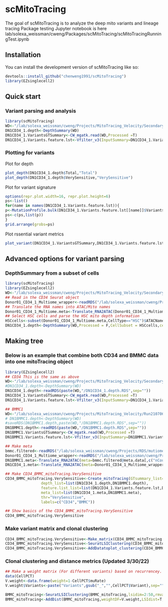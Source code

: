 
# scMitoTracing

<!-- badges: start -->
<!-- badges: end -->

The goal of scMitoTracing is to analyze the deep mito variants and lineage tracing
Package testing Jupyter notebook is here lab/solexa_weissman/cweng/Packages/scMitoTracing/scMitoTracingRunningTest.ipynb

## Installation

You can install the development version of scMitoTracing like so:

``` r
devtools::install_github("chenweng1991/scMitoTracing")
library(EZsinglecell2)
```

## Quick start


### Variant parsing and analysis

``` r
library(scMitoTracing)
WD<-"/lab/solexa_weissman/cweng/Projects/MitoTracing_Velocity/SecondaryAnalysis/Donor01_CD34_1_Multiomekit/MTenrichCombine/Enrich/CW_mgatk/final"
DN1CD34_1.depth<-DepthSummary(WD)
DN1CD34_1.VariantsGTSummary<-CW_mgatk.read(WD,Processed =T)
DN1CD34_1.Variants.feature.lst<-Vfilter_v3(InputSummary=DN1CD34_1.VariantsGTSummary,depth=DN1CD34_1.depth)
```

### Plotting for variants

Plot for depth
``` r
plot_depth(DN1CD34_1.depth$Total,"Total")
plot_depth(DN1CD34_1.depth$VerySensitive,"VerySensitive")
```

Plot for variant signature
``` r
options(repr.plot.width=16, repr.plot.height=6)
ps<-list()
for(name in names(DN1CD34_1.Variants.feature.lst)){
p<-MutationProfile.bulk(DN1CD34_1.Variants.feature.lst[[name]]$Variants)+ggtitle(name)+theme(title =element_text(size=20))
ps<-c(ps,list(p))
}
grid.arrange(grobs=ps)
```

Plot rssential variant metrics
```r
plot_variant(DN1CD34_1.VariantsGTSummary,DN1CD34_1.Variants.feature.lst,depth=DN1CD34_1.depth,cat=c("Total","VerySensitive","Sensitive","Specific"),p4xlim = 30)
```

## Advanced options for variant parsing

### DepthSummary from a subset of cells
```r
library(scMitoTracing)
library(EZsinglecell2)
WD<-"/lab/solexa_weissman/cweng/Projects/MitoTracing_Velocity/SecondaryAnalysis/Donor01_CD34_1_Multiomekit/MTenrichCombine/Enrich/CW_mgatk/final"
## Read in the CD34 Seurat object
Donor01_CD34_1_Multiome_wrapper<-readRDS("/lab/solexa_weissman/cweng/Projects/RDS/Donor01_CD34_1_Multiome_wrapper.RDS")
## Translate the RNA names into ATAC/Mito names
Donor01_CD34_1_Multiome.meta<-Translate_RNA2ATAC(Donor01_CD34_1_Multiome_wrapper$seurat@meta.data)
## Select HSC cells and parse the HSC mito depth information
HSCcells<-subset(Donor01_CD34_1_Multiome.meta,CellType=="HSC")$ATACName
DN1CD34_1.depth<-DepthSummary(WD,Processed = F,CellSubset = HSCcells,cellSubSetName = "HSC")
```

## Making tree
### Below is an example that combine both CD34 and BMMC data into one mitoTracing object

``` r
library(EZsinglecell2)
## CD34 This is the same as above
WD<-"/lab/solexa_weissman/cweng/Projects/MitoTracing_Velocity/SecondaryAnalysis/Donor01_CD34_1_Multiomekit/MTenrichCombine/Enrich/CW_mgatk/final"
#DN1CD34_1.depth<-DepthSummary(WD)
DN1CD34_1.depth<-readRDS(paste(WD,"/DN1CD34_1.depth.RDS",sep=""))
DN1CD34_1.VariantsGTSummary<-CW_mgatk.read(WD,Processed =T)
DN1CD34_1.Variants.feature.lst<-Vfilter_v3(InputSummary=DN1CD34_1.VariantsGTSummary,depth=DN1CD34_1.depth)

## BMMC1
WD<-"/lab/solexa_weissman/cweng/Projects/MitoTracing_Velocity/Run210706L2/COMBINE_CALLV/CW_mgatk_Full/final"
# DN1BMMC1.depth<-DepthSummary(WD)
#saveRDS(DN1BMMC1.depth,paste(WD,"/DN1BMMC1.depth.RDS",sep=""))
DN1BMMC1.depth<-readRDS(paste(WD,"/DN1BMMC1.depth.RDS",sep=""))
DN1BMMC1.VariantsGTSummary<-CW_mgatk.read(WD,Processed =T)
DN1BMMC1.Variants.feature.lst<-Vfilter_v3(InputSummary=DN1BMMC1.VariantsGTSummary,depth=DN1BMMC1.depth)

## Make meta
bmmc.filtered<-readRDS("/lab/solexa_weissman/cweng/Projects/RDS/mutiome.donor01_bmmc01.RNA.filtered.RDS") 
Donor01_CD34_1_Multiome_wrapper<-readRDS("/lab/solexa_weissman/cweng/Projects/RDS/Donor01_CD34_1_Multiome_wrapper.RDS")
DN1BMMC1.meta<-Translate_RNA2ATAC(meta=bmmc.filtered@meta.data[,c("nCount_RNA","nFeature_RNA","CellType")])
DN1CD34_1.meta<-Translate_RNA2ATAC(meta=Donor01_CD34_1_Multiome_wrapper$seurat@meta.data[,c("nCount_RNA","nFeature_RNA","CellType")])

## Make CD34_BMMC_mitoTracing.VerySensitive
CD34_BMMC_mitoTracing.VerySensitive<-Create_mitoTracing(GTsummary_list=list(DN1CD34_1.VariantsGTSummary,DN1BMMC1.VariantsGTSummary),
                depth_list=list(DN1CD34_1.depth,DN1BMMC1.depth),
                feature.list_list=list(DN1CD34_1.Variants.feature.lst,DN1BMMC1.Variants.feature.lst),
                meta_list=list(DN1CD34_1.meta,DN1BMMC1.meta),
                thr="VerySensitive",
                labels=c("CD34","BMMC"))

## Show basics of the CD34_BMMC_mitoTracing.VerySensitive
CD34_BMMC_mitoTracing.VerySensitive
```

### Make variant matrix and clonal clustering
``` r
CD34_BMMC_mitoTracing.VerySensitive<-Make_matrix(CD34_BMMC_mitoTracing.VerySensitive)
CD34_BMMC_mitoTracing.VerySensitive<-SeuratLSIClustering(CD34_BMMC_mitoTracing.VerySensitive)
CD34_BMMC_mitoTracing.VerySensitive<-AddDatatoplot_clustering(CD34_BMMC_mitoTracing.VerySensitive)
```
### Clonal clustering and distance metrics (Updated 3/30/22)
``` r
## Make a weight matrix (For different variants) based on recurrencey. It is required for weighted distance calculation
data(CellPCT)
V.weight<-data.frame(weight=1-CellPCT$muRate)
V.weight$Variants<-paste("Variants",gsub("_","",CellPCT$Variant),sep="")

BMMC_mitoTracing<-SeuratLSIClustering(BMMC_mitoTracing,lsidim=2:50,rmvariants=c("Variants310TC","Variants3109TC","Variants5764CT"))
BMMC_mitoTracing<-AddDist(BMMC_mitoTracing,weightDF=V.weight,LSIdist=T,dim=2:50)
```


